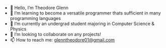 - 👋 Hello, I’m Theodore Glenn
- 👀 I’m learning to become a versatile programmer thats sufficient in many programming languages
- 🌱 I’m currently an undergrad student majoring in Computer Science & Physics
- 💞️ I’m looking to collaborate on any projects! 
- 📫 How to reach me: glenntheodore01@gmail.com

<!---
TGlenn44/TGlenn44 is a ✨ special ✨ repository because its `README.md` (this file) appears on your GitHub profile.
You can click the Preview link to take a look at your changes.
--->
